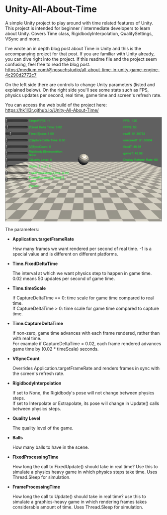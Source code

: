 # Unity-All-About-Time
A simple Unity project to play around with time related features of Unity. This project is intended for beginner / intermediate developers to learn about Unity. Covers Time class, RigidbodyInterpolation, QualitySettings, VSync and more.

I've wrote an in depth blog post about Time in Unity and this is the accompanying project for that post. If you are familiar with Unity already, you can dive right into the project. If this readme file and the project seem confusing, feel free to read the blog post.
https://medium.com/@nosuchstudio/all-about-time-in-unity-game-engine-4c290d2772c7

On the left side there are controls to change Unity parameters (listed and explained below). On the right side you'll see some stats such as FPS, physics updates per second, real time, game time and screen's refresh rate.

You can access the web build of the project here: https://hk1ll3r.github.io/Unity-All-About-Time/

![screenshot](https://raw.githubusercontent.com/hk1ll3r/Unity-All-About-Time/master/screenshot.png)

The parameters:

* **Application.targetFrameRate**

  How many frames we want rendered per second of real time. -1 is a special value and is different on different platforms.

* **Time.FixedDeltaTime**

  The interval at which we want physics step to happen in game time. 0.02 means 50 updates per second of game time.

* **Time.timeScale**

  If CaptureDeltaTime == 0: time scale for game time compared to real time.  
  If CaptureDeltaTime >  0: time scale for game time compared to capture time.
  
* **Time.CaptureDeltaTime**

  If non-zero, game time advances with each frame rendered, rather than with real time.  
  For example if CaptureDeltaTime = 0.02, each frame rendered advances game time by (0.02 * timeScale) seconds.

* **VSyncCount**

  Overrides Application.targetFrameRate and renders frames in sync with the screen's refresh rate.

* **RigidbodyInterpolation**

  If set to None, the Rigidbody's pose will not change between physics steps.  
  If set to Interpolate or Extrapolate, its pose will change in Update() calls between physics steps.
  
* **Quality Level**

  The quality level of the game.
  
* **Balls**

  How many balls to have in the scene.
  
* **FixedProcessingTime**

  How long the call to FixedUpdate() should take in real time? Use this to simulate a physics heavy game in which physics steps take time. Uses Thread.Sleep for simulation.
  
* **FrameProcessingTime**

  How long the call to Update() should take in real time? use this to simulate a graphics-heavy game in which rendering frames takes considerable amount of time. Uses Thread.Sleep for simulation.

